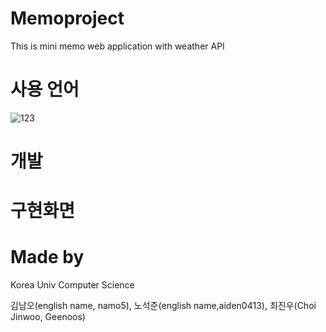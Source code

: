 # Memoproject

This is mini memo web application with weather API

# 사용 언어

![123](https://user-images.githubusercontent.com/84571770/122160351-c03e4280-ceaa-11eb-9c3e-7ae200ff6b24.png)

# 개발


# 구현화면



# Made by

Korea Univ Computer Science

김남오(english name, namo5), 노석준(english name,aiden0413), 최진우(Choi Jinwoo, Geenoos)


